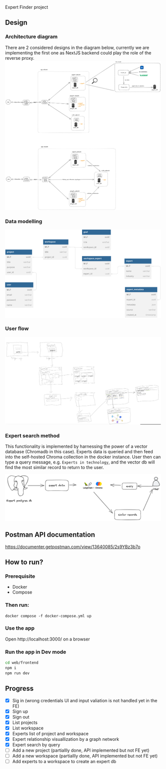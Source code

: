 <!-- title -->
Expert Finder project
## Design

### Architecture diagram
There are 2 considered designs in the diagram below, currently we are implementing the first one as NextJS backend could play the role of the reverse proxy.
![Alt text](media/architecture_diagram.png)

### Data modelling
![Alt text](media/ERD_diagram.svg)

### User flow
![Alt text](<media/user flow.png>)

### Expert search method
This functionality is implemented by harnessing the power of a vector database (Chromadb in this case). Experts data is queried and then feed into the self-hosted Chroma collection in the docker instance. User then can type a query message, e.g. `Experts in technology`, and the vector db will find the most similar record to return to the user.

![Alt text](<media/Expert search flow.png>)

## Postman API documentation
https://documenter.getpostman.com/view/13640085/2s9YBz3b7o

## How to run?
### Prerequisite
- Docker
- Compose
  
### Then run:

```
docker compose -f docker-compose.yml up
```
### Use the app
Open http://localhost:3000/ on a browser

### Run the app in Dev mode
```zsh
cd web/frontend
npm i
npm run dev

```

## Progress
- [x] Sig in (wrong credentials UI and input valiation is not handled yet in the FE)
- [x] Sign up
- [x] Sign out
- [x] List projects
- [x] List workspace
- [x] Experts list of project and workspace
- [x] Expert relationship visuallization by a graph network
- [x] Expert search by query
- [ ] Add a new project (partiallly done, API implemented but not FE yet)
- [ ] Add a new workspace (partiallly done, API implemented but not FE yet)
- [ ] Add experts to a workspace to create an expert db
